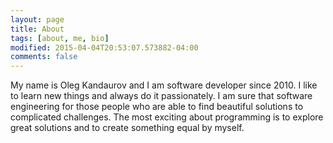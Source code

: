 ```yaml
---
layout: page
title: About
tags: [about, me, bio]
modified: 2015-04-04T20:53:07.573882-04:00
comments: false
---
```



My name is Oleg Kandaurov and I am software developer since 2010. I like to learn new things and always do it passionately. I am sure that software engineering for those people who are able to find beautiful solutions to complicated challenges. The most exciting about programming is to explore great solutions and to create something equal by myself.